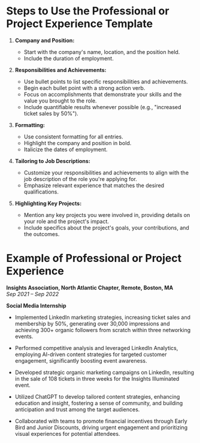 
# Steps to Use the Professional or Project Experience Template

1. **Company and Position:**
   - Start with the company's name, location, and the position held.
   - Include the duration of employment.

2. **Responsibilities and Achievements:**
   - Use bullet points to list specific responsibilities and achievements.
   - Begin each bullet point with a strong action verb.
   - Focus on accomplishments that demonstrate your skills and the value you brought to the role.
   - Include quantifiable results whenever possible (e.g., "increased ticket sales by 50%").

3. **Formatting:**
   - Use consistent formatting for all entries.
   - Highlight the company and position in bold.
   - Italicize the dates of employment.

4. **Tailoring to Job Descriptions:**
   - Customize your responsibilities and achievements to align with the job description of the role you're applying for.
   - Emphasize relevant experience that matches the desired qualifications.

5. **Highlighting Key Projects:**
   - Mention any key projects you were involved in, providing details on your role and the project's impact.
   - Include specifics about the project's goals, your contributions, and the outcomes.

# Example of Professional or Project Experience

**Insights Association, North Atlantic Chapter, Remote, Boston, MA**  
*Sep 2021 – Sep 2022*  

**Social Media Internship**

- Implemented LinkedIn marketing strategies, increasing ticket sales and membership by 50%, generating over 30,000 impressions and achieving 300+ organic followers from scratch within three networking events.
  
- Performed competitive analysis and leveraged LinkedIn Analytics, employing AI-driven content strategies for targeted customer engagement, significantly boosting event awareness.
  
- Developed strategic organic marketing campaigns on LinkedIn, resulting in the sale of 108 tickets in three weeks for the Insights Illuminated event.
  
- Utilized ChatGPT to develop tailored content strategies, enhancing education and insight, fostering a sense of community, and building anticipation and trust among the target audiences.
  
- Collaborated with teams to promote financial incentives through Early Bird and Junior Discounts, driving urgent engagement and prioritizing visual experiences for potential attendees.

